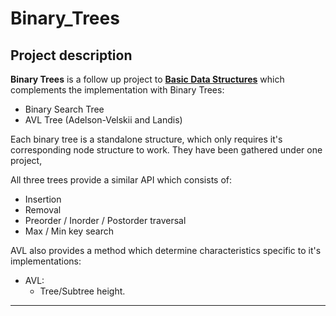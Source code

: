 


# Binary_Trees

## Project description

**Binary Trees** is a follow up project to **[Basic Data Structures](https://github.com/krp97/Basic-Data-Structures)** which complements the implementation with Binary Trees:
* Binary Search Tree
* AVL Tree (Adelson-Velskii and Landis)

Each binary tree is a standalone structure, which only requires it's corresponding node structure to work. They have been gathered under one project, 

All three trees provide a similar API which consists of:
* Insertion
* Removal
* Preorder / Inorder / Postorder traversal
* Max / Min key search

AVL also provides a method which determine characteristics specific to it's implementations:
* AVL:
	* Tree/Subtree height.

---
 
